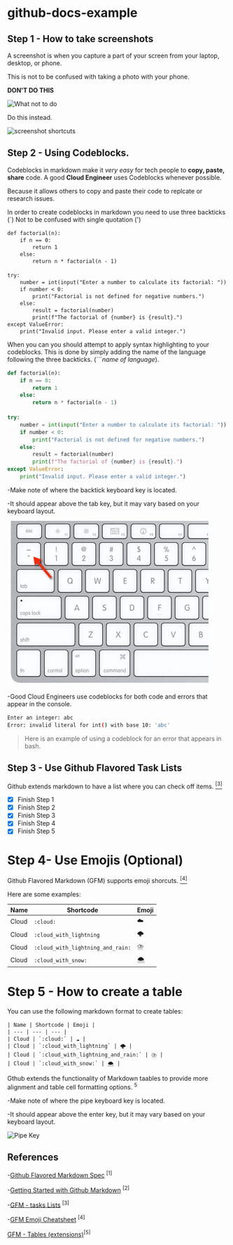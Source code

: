 # github-docs-example
## Step 1 - How to take screenshots

A screenshot is when you capture a part of your screen from your laptop, desktop, or phone. 

This is not to be confused with taking a photo with your phone.

**DON'T DO THIS**

![What not to do](https://github.com/ko4gat/github-docs-example/assets/144299220/e87f77a2-380f-4446-b1bc-a13581ccb47f)

Do this instead.

<img width="600" alt="screenshot shortcuts" src="https://github.com/ko4gat/github-docs-example/assets/144299220/2423217b-68a7-43dd-94a9-bf373fcb25a9">



## Step 2 - Using Codeblocks.

Codeblocks in markdown make it *very easy* for tech people to **copy, paste, share** code.
A good __Cloud Engineer__ uses Codeblocks whenever possible.

Because it allows others to copy and paste their code to replcate or research issues.

In order to create codeblocks in markdown you need to use three backticks (`) 
Not to be confused with single quotation (')

```
def factorial(n):
    if n == 0:
        return 1
    else:
        return n * factorial(n - 1)

try:
    number = int(input("Enter a number to calculate its factorial: "))
    if number < 0:
        print("Factorial is not defined for negative numbers.")
    else:
        result = factorial(number)
        print(f"The factorial of {number} is {result}.")
except ValueError:
    print("Invalid input. Please enter a valid integer.")
```

When you can you should attempt to apply syntax highlighting to your codeblocks. This is done by simply adding the name of the language following the three backticks. (```*name of language*).

```Python
def factorial(n):
    if n == 0:
        return 1
    else:
        return n * factorial(n - 1)

try:
    number = int(input("Enter a number to calculate its factorial: "))
    if number < 0:
        print("Factorial is not defined for negative numbers.")
    else:
        result = factorial(number)
        print(f"The factorial of {number} is {result}.")
except ValueError:
    print("Invalid input. Please enter a valid integer.")
```
-Make note of where the backtick keyboard key is located.

-It should appear above the tab key, but it may vary based on your keyboard layout.

![Photo of backtick key](assets/Backtick-Key.jpg)

-Good Cloud Engineers use codeblocks for both code and errors that appear in the console.


```bash
Enter an integer: abc
Error: invalid literal for int() with base 10: 'abc'
```
>Here is an example of using a codeblock for an error that appears in bash.

## Step 3 - Use Github Flavored Task Lists

Github extends markdown to have a list where you can check off items. [<sup>[3]</sup>](#references)

- [x] Finish Step 1
- [x] Finish Step 2
- [x] Finish Step 3
- [x] Finish Step 4
- [x] Finish Step 5

# Step 4- Use Emojis (Optional)

Github Flavored Markdown (GFM) supports emoji shorcuts. [<sup>[4]</sup>](#references)

Here are some examples:

| Name | Shortcode | Emoji |
| --- | --- | --- |
| Cloud | `:cloud:` | ☁️ |
| Cloud | `:cloud_with_lightning` | 🌩️ |
| Cloud | `:cloud_with_lightning_and_rain:` | ⛈️ |
| Cloud | `:cloud_with_snow:` | 🌨️ |

# Step 5 - How to create a table

You can use the following markdown format to create tables:


```MD
| Name | Shortcode | Emoji |
| --- | --- | --- |
| Cloud | `:cloud:` | ☁️ |
| Cloud | `:cloud_with_lightning` | 🌩️ |
| Cloud | `:cloud_with_lightning_and_rain:` | ⛈️ |
| Cloud | `:cloud_with_snow:` | 🌨️ |
```

Gthub extends the functionality of Markdown taables to provide more alignment and table cell formatting options. <sup>5</sup>

-Make note of where the pipe keyboard key is located.

-It should appear above the enter key, but it may vary based on your keyboard layout.

![Pipe Key](https://github.com/ko4gat/github-docs-example/assets/144299220/b5caf8f6-baed-4ab6-8ba7-4d6238d40a67)

## References

-[Github Flavored Markdown Spec](https://github.github.com/gfm/) <sup> [1]</sup>

-[Getting Started with Github Markdown](https://docs.github.com/en/get-started/writing-on-github/getting-started-with-writing-and-formatting-on-github/basic-writing-and-formatting-syntax#quoting-code) <sup> [2]</sup>

-[GFM - tasks Lists](https://docs.github.com/en/get-started/writing-on-github/getting-started-with-writing-and-formatting-on-github/basic-writing-and-formatting-syntax#task-lists) <sup>[3]</sup>

-[GFM Emoji Cheatsheet](https://github.com/ikatyang/emoji-cheat-sheet) <sup>[4]</sup>

[GFM - Tables (extensions)](https://github.github.com/gfm/#tables-extension-)<sup>[5]</sup>
